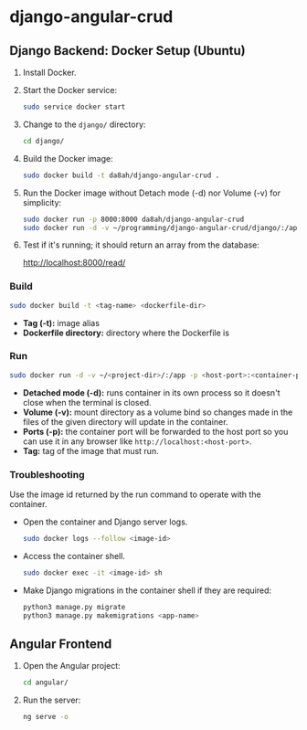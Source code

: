 # django-angular-crud

## Django Backend: Docker Setup (Ubuntu)

1. Install Docker.
2. Start the Docker service:

   ```bash
   sudo service docker start
   ```

3. Change to the `django/` directory:

   ```bash
   cd django/
   ```

4. Build the Docker image:

   ```bash
   sudo docker build -t da8ah/django-angular-crud .
   ```

5. Run the Docker image without Detach mode (-d) nor Volume (-v) for simplicity:

   ```bash
   sudo docker run -p 8000:8000 da8ah/django-angular-crud
   sudo docker run -d -v ~/programming/django-angular-crud/django/:/app -p 8000:8000 da8ah/django-angular-crud
   ```

6. Test if it's running; it should return an array from the database:

   [http://localhost:8000/read/](http://localhost:8000/read/)


### Build

```bash
sudo docker build -t <tag-name> <dockerfile-dir>
```

- **Tag (-t):** image alias
- **Dockerfile directory:** directory where the Dockerfile is

### Run

```bash
sudo docker run -d -v ~/<project-dir>/:/app -p <host-port>:<container-port> <tag-name>
```

- **Detached mode (-d):** runs container in its own process so it doesn't close when the terminal is closed.
- **Volume (-v):** mount directory as a volume bind so changes made in the files of the given directory will update in the container.
- **Ports (-p):** the container port will be forwarded to the host port so you can use it in any browser like `http://localhost:<host-port>`.
- **Tag:** tag of the image that must run.

### Troubleshooting

Use the image id returned by the run command to operate with the container.

- Open the container and Django server logs.

  ```bash
  sudo docker logs --follow <image-id>
  ```

- Access the container shell.

  ```bash
  sudo docker exec -it <image-id> sh
  ```

- Make Django migrations in the container shell if they are required:

  ```bash
  python3 manage.py migrate
  python3 manage.py makemigrations <app-name>
  ```


## Angular Frontend

1. Open the Angular project:

   ```bash
   cd angular/
   ```

2. Run the server:

   ```bash
   ng serve -o
   ```
